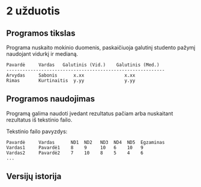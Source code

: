 # 2 užduotis

## Programos tikslas

Programa nuskaito mokinio duomenis, paskaičiuoja galutinį studento pažymį naudojant vidurkį ir medianą.
```shell
Pavardė     Vardas   Galutinis (Vid.)    Galutinis (Med.)
-----------------------------------------------------------
Arvydas     Sabonis      x.xx               x.xx
Rimas       Kurtinaitis  y.yy               y.yy
```
## Programos naudojimas

Programą galima naudoti įvedant rezultatus pačiam arba nuskaitant rezultatus iš tekstinio failo.

Tekstinio failo pavyzdys:
```shell
Pavardė     Vardas      ND1  ND2   ND3  ND4  ND5  Egzaminas
Vardas1     Pavardė1    8    9     10   6    10   9
Vardas2     Pavardė2    7    10    8    5    4    6
...
```
## Versijų istorija
